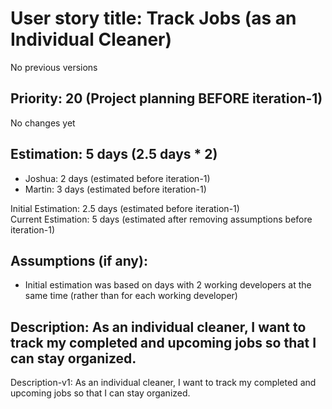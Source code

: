# User story title: Track Jobs (as an Individual Cleaner)
No previous versions

## Priority: 20 (Project planning BEFORE iteration-1)
No changes yet

## Estimation: 5 days (2.5 days * 2)
* Joshua: 2 days (estimated before iteration-1)
* Martin: 3 days (estimated before iteration-1)

Initial Estimation: 2.5 days (estimated before iteration-1)  
Current Estimation: 5 days (estimated after removing assumptions before iteration-1)

## Assumptions (if any):
* Initial estimation was based on days with 2 working developers at the same time (rather than for each working developer)

## Description: As an individual cleaner, I want to track my completed and upcoming jobs so that I can stay organized.
Description-v1: As an individual cleaner, I want to track my completed and upcoming jobs so that I can stay organized.
